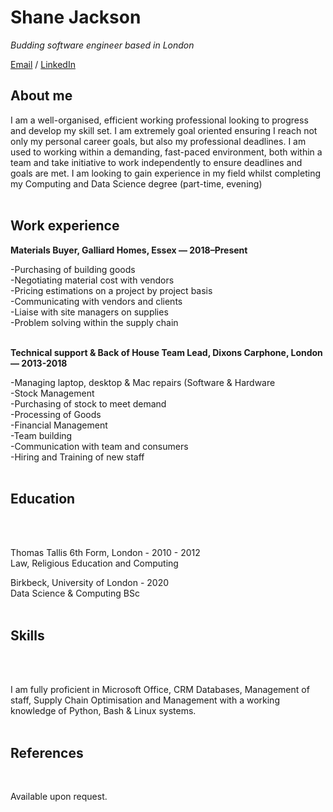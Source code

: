 # Shane Jackson

_Budding software engineer based in London_ <br>

[Email](mailto:shanejackson@outlook.com) / [LinkedIn](https://www.linkedin.com/in/shane-jackson-a9043b187)

## About me

I am a well-organised, efficient working professional looking to progress and develop my skill set. I am extremely goal oriented ensuring I reach not only my personal career goals, but also my professional deadlines. I am used to working within a demanding, fast-paced environment, both within a team and take initiative to work independently to ensure deadlines and goals are met. I am looking to gain experience in my field whilst completing my Computing and Data Science degree (part-time, evening)
<br><br>

## Work experience

**Materials Buyer, Galliard Homes, Essex — 2018–Present**
<br>

  -Purchasing of building goods<br>
  -Negotiating material cost with vendors<br>
  -Pricing estimations on a project by project basis<br>
  -Communicating with vendors and clients<br>
  -Liaise with site managers on supplies<br>
  -Problem solving within the supply chain
<br><br>

**Technical support & Back of House Team Lead, Dixons Carphone, London — 2013-2018**
<br>

  -Managing laptop, desktop & Mac repairs (Software & Hardware<br>
  -Stock Management<br>
  -Purchasing of stock to meet demand<br>
  -Processing of Goods<br>
  -Financial Management<br>
  -Team building<br>
  -Communication with team and consumers<br>
  -Hiring and Training of new staff
 <br><br>
 
## Education
<br><br>

Thomas Tallis 6th Form, London - 2010 - 2012<br>
Law, Religious Education and Computing<br>

Birkbeck, University of London - 2020<br>
Data Science & Computing BSc
<br><br>

## Skills
<br><br>

I am fully proficient in Microsoft Office, CRM Databases, Management of staff, Supply Chain Optimisation and Management with a working knowledge of Python, Bash & Linux systems.
<br><br>

## References
<br>

Available upon request.
